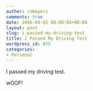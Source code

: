 ```yaml
---
author: robmyers
comments: true
date: 2006-04-02 08:08:04+00:00
layout: post
slug: i-passed-my-driving-test
title: I Passed My Driving Test
wordpress_id: 875
categories:
- Personal
---
```


I passed my driving test.  
  
wOOF!  


